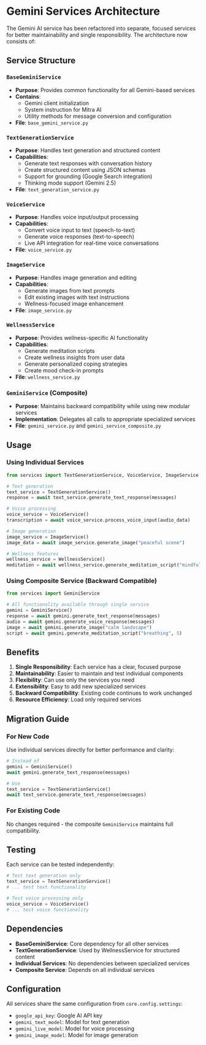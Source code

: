 # Gemini Services Architecture

The Gemini AI service has been refactored into separate, focused services for better maintainability and single responsibility. The architecture now consists of:

## Service Structure

### `BaseGeminiService`
- **Purpose**: Provides common functionality for all Gemini-based services
- **Contains**: 
  - Gemini client initialization
  - System instruction for Mitra AI
  - Utility methods for message conversion and configuration
- **File**: `base_gemini_service.py`

### `TextGenerationService`
- **Purpose**: Handles text generation and structured content
- **Capabilities**:
  - Generate text responses with conversation history
  - Create structured content using JSON schemas
  - Support for grounding (Google Search integration)
  - Thinking mode support (Gemini 2.5)
- **File**: `text_generation_service.py`

### `VoiceService`
- **Purpose**: Handles voice input/output processing
- **Capabilities**:
  - Convert voice input to text (speech-to-text)
  - Generate voice responses (text-to-speech)
  - Live API integration for real-time voice conversations
- **File**: `voice_service.py`

### `ImageService`
- **Purpose**: Handles image generation and editing
- **Capabilities**:
  - Generate images from text prompts
  - Edit existing images with text instructions
  - Wellness-focused image enhancement
- **File**: `image_service.py`

### `WellnessService`
- **Purpose**: Provides wellness-specific AI functionality
- **Capabilities**:
  - Generate meditation scripts
  - Create wellness insights from user data
  - Generate personalized coping strategies
  - Create mood check-in prompts
- **File**: `wellness_service.py`

### `GeminiService` (Composite)
- **Purpose**: Maintains backward compatibility while using new modular services
- **Implementation**: Delegates all calls to appropriate specialized services
- **File**: `gemini_service.py` and `gemini_service_composite.py`

## Usage

### Using Individual Services

```python
from services import TextGenerationService, VoiceService, ImageService, WellnessService

# Text generation
text_service = TextGenerationService()
response = await text_service.generate_text_response(messages)

# Voice processing
voice_service = VoiceService()
transcription = await voice_service.process_voice_input(audio_data)

# Image generation
image_service = ImageService()
image_data = await image_service.generate_image("peaceful scene")

# Wellness features
wellness_service = WellnessService()
meditation = await wellness_service.generate_meditation_script("mindfulness", 10)
```

### Using Composite Service (Backward Compatible)

```python
from services import GeminiService

# All functionality available through single service
gemini = GeminiService()
response = await gemini.generate_text_response(messages)
audio = await gemini.generate_voice_response(messages)
image = await gemini.generate_image("calm landscape")
script = await gemini.generate_meditation_script("breathing", 5)
```

## Benefits

1. **Single Responsibility**: Each service has a clear, focused purpose
2. **Maintainability**: Easier to maintain and test individual components
3. **Flexibility**: Can use only the services you need
4. **Extensibility**: Easy to add new specialized services
5. **Backward Compatibility**: Existing code continues to work unchanged
6. **Resource Efficiency**: Load only required services

## Migration Guide

### For New Code
Use individual services directly for better performance and clarity:

```python
# Instead of
gemini = GeminiService()
await gemini.generate_text_response(messages)

# Use
text_service = TextGenerationService()
await text_service.generate_text_response(messages)
```

### For Existing Code
No changes required - the composite `GeminiService` maintains full compatibility.

## Testing

Each service can be tested independently:

```python
# Test text generation only
text_service = TextGenerationService()
# ... test text functionality

# Test voice processing only  
voice_service = VoiceService()
# ... test voice functionality
```

## Dependencies

- **BaseGeminiService**: Core dependency for all other services
- **TextGenerationService**: Used by WellnessService for structured content
- **Individual Services**: No dependencies between specialized services
- **Composite Service**: Depends on all individual services

## Configuration

All services share the same configuration from `core.config.settings`:
- `google_api_key`: Google AI API key
- `gemini_text_model`: Model for text generation
- `gemini_live_model`: Model for voice processing
- `gemini_image_model`: Model for image generation
